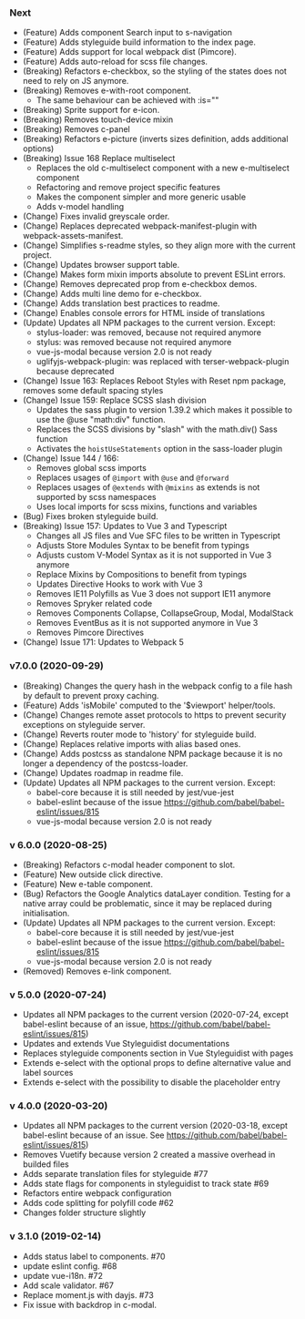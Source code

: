 ### Next

- (Feature) Adds component Search input to s-navigation
- (Feature) Adds styleguide build information to the index page.
- (Feature) Adds support for local webpack dist (Pimcore).
- (Feature) Adds auto-reload for scss file changes.
- (Breaking) Refactors e-checkbox, so the styling of the states does not need to rely on JS anymore.
- (Breaking) Removes e-with-root component.
  - The same behaviour can be achieved with :is=""
- (Breaking) Sprite support for e-icon.
- (Breaking) Removes touch-device mixin
- (Breaking) Removes c-panel
- (Breaking) Refactors e-picture (inverts sizes definition, adds additional options)
- (Breaking) Issue 168 Replace multiselect
  - Replaces the old c-multiselect component with a new e-multiselect component
  - Refactoring and remove project specific features
  - Makes the component simpler and more generic usable
  - Adds v-model handling
- (Change) Fixes invalid greyscale order.
- (Change) Replaces deprecated webpack-manifest-plugin with webpack-assets-manifest.
- (Change) Simplifies s-readme styles, so they align more with the current project.
- (Change) Updates browser support table.
- (Change) Makes form mixin imports absolute to prevent ESLint errors.
- (Change) Removes deprecated prop from e-checkbox demos.
- (Change) Adds multi line demo for e-checkbox.
- (Change) Adds translation best practices to readme.
- (Change) Enables console errors for HTML inside of translations
- (Update) Updates all NPM packages to the current version. Except:
  - stylus-loader: was removed, because not required anymore
  - stylus: was removed because not required anymore
  - vue-js-modal because version 2.0 is not ready
  - uglifyjs-webpack-plugin: was replaced with terser-webpack-plugin because deprecated
- (Change) Issue 163: Replaces Reboot Styles with Reset npm package, removes some default spacing styles
- (Change) Issue 159: Replace SCSS slash division
  - Updates the sass plugin to version 1.39.2 which makes it possible to use the @use "math:div" function.
  - Replaces the SCSS divisions by "slash" with the math.div() Sass function
  - Activates the `hoistUseStatements` option in the sass-loader plugin
- (Change) Issue 144 / 166:
  - Removes global scss imports
  - Replaces usages of `@import` with `@use` and `@forward`
  - Replaces usages of `@extends` with `@mixins` as extends is not supported by scss namespaces
  - Uses local imports for scss mixins, functions and variables
- (Bug) Fixes broken styleguide build.
- (Breaking) Issue 157: Updates to Vue 3 and Typescript
  - Changes all JS files and Vue SFC files to be written in Typescript
  - Adjusts Store Modules Syntax to be benefit from typings
  - Adjusts custom V-Model Syntax as it is not supported in Vue 3 anymore
  - Replace Mixins by Compositions to benefit from typings
  - Updates Directive Hooks to work with Vue 3
  - Removes IE11 Polyfills as Vue 3 does not support IE11 anymore
  - Removes Spryker related code
  - Removes Components Collapse, CollapseGroup, Modal, ModalStack
  - Removes EventBus as it is not supported anymore in Vue 3
  - Removes Pimcore Directives
- (Change) Issue 171: Updates to Webpack 5

### v7.0.0 (2020-09-29)

- (Breaking) Changes the query hash in the webpack config to a file hash by default to prevent proxy caching.
- (Feature) Adds 'isMobile' computed to the '$viewport' helper/tools.
- (Change) Changes remote asset protocols to https to prevent security exceptions on styleguide server.
- (Change) Reverts router mode to 'history' for styleguide build.
- (Change) Replaces relative imports with alias based ones.
- (Change) Adds postcss as standalone NPM package because it is no longer a dependency of the postcss-loader.
- (Change) Updates roadmap in readme file.
- (Update) Updates all NPM packages to the current version. Except:
  - babel-core because it is still needed by jest/vue-jest
  - babel-eslint because of the issue https://github.com/babel/babel-eslint/issues/815
  - vue-js-modal because version 2.0 is not ready

### v 6.0.0 (2020-08-25)

- (Breaking) Refactors c-modal header component to slot.
- (Feature) New outside click directive.
- (Feature) New e-table component.
- (Bug) Refactors the Google Analytics dataLayer condition. Testing for a native array could be problematic, since it may be replaced during initialisation.
- (Update) Updates all NPM packages to the current version. Except:
  - babel-core because it is still needed by jest/vue-jest
  - babel-eslint because of the issue https://github.com/babel/babel-eslint/issues/815
  - vue-js-modal because version 2.0 is not ready
- (Removed) Removes e-link component.

### v 5.0.0 (2020-07-24)

- Updates all NPM packages to the current version (2020-07-24, except babel-eslint because of an issue, https://github.com/babel/babel-eslint/issues/815)
- Updates and extends Vue Styleguidist documentations
- Replaces styleguide components section in Vue Styleguidist with pages
- Extends e-select with the optional props to define alternative value and label sources
- Extends e-select with the possibility to disable the placeholder entry

### v 4.0.0 (2020-03-20)

- Updates all NPM packages to the current version (2020-03-18, except babel-eslint because of an issue. See https://github.com/babel/babel-eslint/issues/815)
- Removes Vuetify because version 2 created a massive overhead in builded files
- Adds separate translation files for styleguide #77
- Adds state flags for components in styleguidist to track state #69
- Refactors entire webpack configuration
- Adds code splitting for polyfill code #62
- Changes folder structure slightly

### v 3.1.0 (2019-02-14)

- Adds status label to components. #70
- update eslint config. #68
- update vue-i18n. #72
- Add scale validator. #67
- Replace moment.js with dayjs. #73
- Fix issue with backdrop in c-modal.
